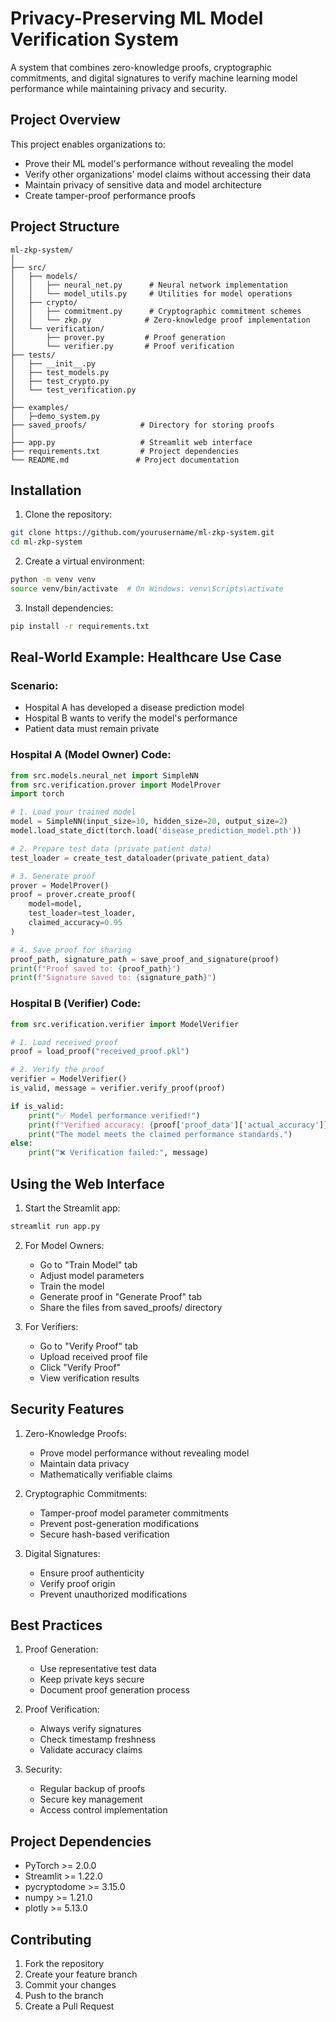 # Privacy-Preserving ML Model Verification System

A system that combines zero-knowledge proofs, cryptographic commitments, and digital signatures to verify machine learning model performance while maintaining privacy and security.

## Project Overview

This project enables organizations to:
- Prove their ML model's performance without revealing the model
- Verify other organizations' model claims without accessing their data
- Maintain privacy of sensitive data and model architecture
- Create tamper-proof performance proofs

## Project Structure
```
ml-zkp-system/
│
├── src/
│   ├── models/
│   │   ├── neural_net.py      # Neural network implementation
│   │   └── model_utils.py     # Utilities for model operations
│   ├── crypto/
│   │   ├── commitment.py      # Cryptographic commitment schemes
│   │   └── zkp.py            # Zero-knowledge proof implementation
│   └── verification/
│       ├── prover.py         # Proof generation
│       └── verifier.py       # Proof verification
├── tests/
│   ├── __init__.py
│   ├── test_models.py
│   ├── test_crypto.py
│   └── test_verification.py
│
├── examples/
│   ├─demo_system.py 
├── saved_proofs/            # Directory for storing proofs
│
├── app.py                   # Streamlit web interface
├── requirements.txt         # Project dependencies
└── README.md               # Project documentation
```

## Installation

1. Clone the repository:
```bash
git clone https://github.com/yourusername/ml-zkp-system.git
cd ml-zkp-system
```

2. Create a virtual environment:
```bash
python -m venv venv
source venv/bin/activate  # On Windows: venv\Scripts\activate
```

3. Install dependencies:
```bash
pip install -r requirements.txt
```

## Real-World Example: Healthcare Use Case

### Scenario:
- Hospital A has developed a disease prediction model
- Hospital B wants to verify the model's performance
- Patient data must remain private

### Hospital A (Model Owner) Code:
```python
from src.models.neural_net import SimpleNN
from src.verification.prover import ModelProver
import torch

# 1. Load your trained model
model = SimpleNN(input_size=10, hidden_size=20, output_size=2)
model.load_state_dict(torch.load('disease_prediction_model.pth'))

# 2. Prepare test data (private patient data)
test_loader = create_test_dataloader(private_patient_data)

# 3. Generate proof
prover = ModelProver()
proof = prover.create_proof(
    model=model,
    test_loader=test_loader,
    claimed_accuracy=0.95
)

# 4. Save proof for sharing
proof_path, signature_path = save_proof_and_signature(proof)
print(f"Proof saved to: {proof_path}")
print(f"Signature saved to: {signature_path}")
```

### Hospital B (Verifier) Code:
```python
from src.verification.verifier import ModelVerifier

# 1. Load received proof
proof = load_proof("received_proof.pkl")

# 2. Verify the proof
verifier = ModelVerifier()
is_valid, message = verifier.verify_proof(proof)

if is_valid:
    print("✅ Model performance verified!")
    print(f"Verified accuracy: {proof['proof_data']['actual_accuracy']}")
    print("The model meets the claimed performance standards.")
else:
    print("❌ Verification failed:", message)
```

## Using the Web Interface

1. Start the Streamlit app:
```bash
streamlit run app.py
```

2. For Model Owners:
   - Go to "Train Model" tab
   - Adjust model parameters
   - Train the model
   - Generate proof in "Generate Proof" tab
   - Share the files from saved_proofs/ directory

3. For Verifiers:
   - Go to "Verify Proof" tab
   - Upload received proof file
   - Click "Verify Proof"
   - View verification results

## Security Features

1. Zero-Knowledge Proofs:
   - Prove model performance without revealing model
   - Maintain data privacy
   - Mathematically verifiable claims

2. Cryptographic Commitments:
   - Tamper-proof model parameter commitments
   - Prevent post-generation modifications
   - Secure hash-based verification

3. Digital Signatures:
   - Ensure proof authenticity
   - Verify proof origin
   - Prevent unauthorized modifications

## Best Practices

1. Proof Generation:
   - Use representative test data
   - Keep private keys secure
   - Document proof generation process

2. Proof Verification:
   - Always verify signatures
   - Check timestamp freshness
   - Validate accuracy claims

3. Security:
   - Regular backup of proofs
   - Secure key management
   - Access control implementation

## Project Dependencies
- PyTorch >= 2.0.0
- Streamlit >= 1.22.0
- pycryptodome >= 3.15.0
- numpy >= 1.21.0
- plotly >= 5.13.0

## Contributing
1. Fork the repository
2. Create your feature branch
3. Commit your changes
4. Push to the branch
5. Create a Pull Request

 
